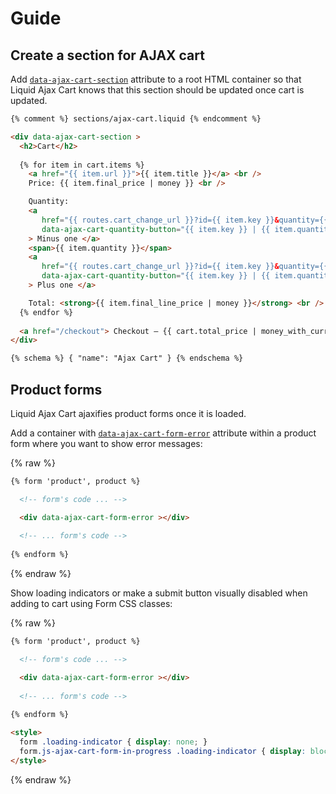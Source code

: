 # Guide

## Create a section for AJAX cart
Add [`data-ajax-cart-section`](data-ajax-cart-section) attribute to a root HTML container so that Liquid Ajax Cart knows that this section should be updated once cart is updated.

```html
{% comment %} sections/ajax-cart.liquid {% endcomment %}

<div data-ajax-cart-section >
  <h2>Cart</h2>
  
  {% for item in cart.items %}  
    <a href="{{ item.url }}">{{ item.title }}</a> <br />
    Price: {{ item.final_price | money }} <br />

    Quantity:
    <a 
       href="{{ routes.cart_change_url }}?id={{ item.key }}&quantity={{ item.quantity | minus: 1 }}" 
       data-ajax-cart-quantity-button="{{ item.key }} | {{ item.quantity | minus: 1 }}"
    > Minus one </a>
    <span>{{ item.quantity }}</span>
    <a 
       href="{{ routes.cart_change_url }}?id={{ item.key }}&quantity={{ item.quantity | plus: 1 }}" 
       data-ajax-cart-quantity-button="{{ item.key }} | {{ item.quantity | plus: 1 }}"
    > Plus one </a>

    Total: <strong>{{ item.final_line_price | money }}</strong> <br /> <br />  
  {% endfor %}
  
  <a href="/checkout"> Checkout — {{ cart.total_price | money_with_currency }} </button>
</div>

{% schema %} { "name": "Ajax Cart" } {% endschema %}
```


## Product forms

Liquid Ajax Cart ajaxifies product forms once it is loaded. 

Add a container with [`data-ajax-cart-form-error`](data-ajax-cart-form-error) attribute within a product form where you want to show error messages:

{% raw %}
```html
{% form 'product', product %}

  <!-- form's code ... -->

  <div data-ajax-cart-form-error ></div>
  
  <!-- ... form's code -->
  
{% endform %}
```
{% endraw %}

Show loading indicators or make a submit button visually disabled when adding to cart using Form CSS classes:

{% raw %}
```html
{% form 'product', product %}

  <!-- form's code ... -->

  <div data-ajax-cart-form-error ></div>
  
  <!-- ... form's code -->
  
{% endform %}

<style>
  form .loading-indicator { display: none; }  
  form.js-ajax-cart-form-in-progress .loading-indicator { display: block; }
</style>
```
{% endraw %}
